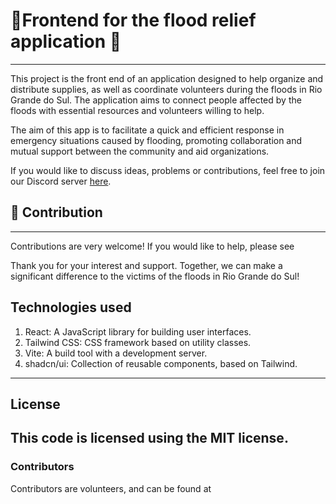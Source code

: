 #  🌊Frontend for the flood relief application 🌊
---------------------------------------------------
This project is the front end of an application designed to help organize and distribute supplies, as well as coordinate volunteers during the floods in Rio Grande do Sul. The application aims to connect people affected by the floods with essential resources and volunteers willing to help.

The aim of this app is to facilitate a quick and efficient response in emergency situations caused by flooding, promoting collaboration and mutual support between the community and aid organizations.

If you would like to discuss ideas, problems or contributions, feel free to join our
Discord server [here](https://discord.gg/vjZS6BQXvM).

## 🤝 Contribution
----------------------------------------------------------------------
Contributions are very welcome! If you would like to help, please see

Thank you for your interest and support. Together, we can make a significant difference to the victims of the floods in Rio Grande do Sul!

## Technologies used
1. React: A JavaScript library for building user interfaces.
2. Tailwind CSS: CSS framework based on utility classes.
3. Vite: A build tool with a development server.
4. shadcn/ui: Collection of reusable components, based on Tailwind.
-------------------------------------------------------------------------
## License
This code is licensed using the
MIT license.
----------------------------------------------------------------------
### Contributors
Contributors are volunteers, and can be found at
